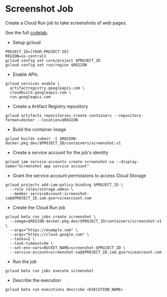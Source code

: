 # Screenshot Job

Create a Cloud Run job to take screenshots of web pages.

See the full [codelab](https://codelabs.developers.google.com/codelabs/cloud-starting-cloudrun-jobs#0).

* Setup gcloud
```
PROJECT_ID=[YOUR-PROJECT-ID]
REGION=us-central1
gcloud config set core/project $PROJECT_ID
gcloud config set run/region $REGION
```

* Enable APIs
```
gcloud services enable \
  artifactregistry.googleapis.com \
  cloudbuild.googleapis.com \
  run.googleapis.com
```

* Create a Artifact Registry repository
```
gcloud artifacts repositories create containers --repository-format=docker --location=$REGION
```

* Build the container image
```
gcloud builds submit -t $REGION-docker.pkg.dev/$PROJECT_ID/containers/screenshot:v1
```

* Create a service account for the job's identity
```
gcloud iam service-accounts create screenshot-sa --display-name="Screenshot app service account"
```

* Grant the service account permissions to access Cloud Storage 
```
gcloud projects add-iam-policy-binding $PROJECT_ID \
  --role roles/storage.admin \
  --member serviceAccount:screenshot-sa@$PROJECT_ID.iam.gserviceaccount.com
```

* Create the Cloud Run job
```
gcloud beta run jobs create screenshot \
  --image=$REGION-docker.pkg.dev/$PROJECT_ID/containers/screenshot:v1 \
  --args="https://example.com" \
  --args="https://cloud.google.com" \
  --tasks=2 \
  --task-timeout=5m \
  --set-env-vars=BUCKET_NAME=screenshot-$PROJECT_ID \
  --service-account=screenshot-sa@$PROJECT_ID.iam.gserviceaccount.com
```

* Run the job
```
gcloud beta run jobs execute screenshot
```

* Describe the execution
```
gcloud beta run executions describe <EXECUTION_NAME>
```
